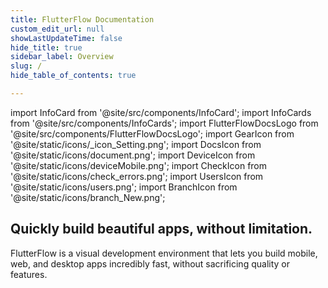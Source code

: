 ```yaml
---
title: FlutterFlow Documentation
custom_edit_url: null
showLastUpdateTime: false
hide_title: true
sidebar_label: Overview
slug: /
hide_table_of_contents: true

---
```


import InfoCard from '@site/src/components/InfoCard';
import InfoCards from '@site/src/components/InfoCards';
import FlutterFlowDocsLogo from '@site/src/components/FlutterFlowDocsLogo';
import GearIcon from '@site/static/icons/_icon_Setting.png';
import DocsIcon from '@site/static/icons/document.png';
import DeviceIcon from '@site/static/icons/deviceMobile.png';
import CheckIcon from '@site/static/icons/check_errors.png';
import UsersIcon from '@site/static/icons/users.png';
import BranchIcon from '@site/static/icons/branch_New.png';





## Quickly build beautiful apps, without limitation.
FlutterFlow is a visual development environment that lets you build mobile, web, and desktop apps incredibly fast, without sacrificing quality or features. 

<InfoCards>
    <InfoCard icon={GearIcon} title="Before You Begin" description="Ensure you meet system requirements and grasp technical concepts for smooth building in FlutterFlow." pagePath="/intro/before-you-begin/setting-up-flutterflow" />
    <InfoCard icon={DocsIcon}  title="Explore FlutterFlow" description="Dive into the building blocks of the platform: projects, widgets, functions and more." />
    <InfoCard icon={DeviceIcon}  title="Start Building" description="Jump right into a quick start on how to build a simple app." />
    <InfoCard icon={CheckIcon}  title="Troubleshooting Guides" description=" Solutions and tips to solve common FlutterFlow development hurdles." />
    <InfoCard icon={UsersIcon}  title="Community Forum" description="Join discussions, ask questions, and share insights with the FlutterFlow community." />
    <InfoCard icon={BranchIcon}  title="What's New in FlutterFlow" description="Updates, features, and the latest enhancements in FlutterFlow." />
</InfoCards>
